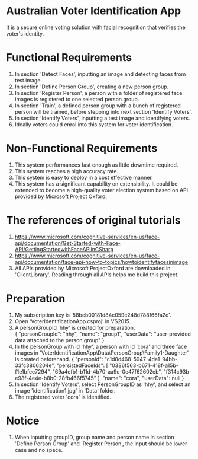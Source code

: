 # Australian Voter Identification App 
It is a secure online voting solution with facial recognition that verifies the voter's identity.

# Functional Requirements
1.	In section 'Detect Faces', inputting an image and detecting faces from test image.
2.	In section 'Define Person Group', creating a new person group.
3.	In section 'Register Person', a person with a folder of registered face images is registered to one selected person group.
4.	In section 'Train', a defined person group with a bunch of registered person will be trained, before stepping into next section 'Identify Voters'.
5.	In section 'Identify Voters', inputting a test image and identifying voters.
6.	Ideally voters could enrol into this system for voter identification.

# Non-Functional Requirements
1.	This system performances fast enough as little downtime required.
2.	This system reaches a high accuracy rate.
3.	This system is easy to deploy in a cost effective manner.
4.	This system has a significant capability on extensibility. It could be extended to become a high-quality voter election system based on API provided by Microsoft Project Oxford.

# The references of original tutorials
1.	https://www.microsoft.com/cognitive-services/en-us/face-api/documentation/Get-Started-with-Face-API/GettingStartedwithFaceAPIinCSharp
2.	https://www.microsoft.com/cognitive-services/en-us/face-api/documentation/face-api-how-to-topics/howtoidentifyfacesinimage
3.	All APIs provided by Microsoft ProjectOxford are downloaded in 'ClientLibrary'. Reading through all APIs helps me build this project.

# Preparation
1.	My subscription key is '58bcb00181d84c059c248d788f66fa2e'.
2.	Open ‘VoterIdentificationApp.csproj’ in VS2015.
3.	A personGroupId 'hhy' is created for preparation.  
 {
    "personGroupId": "hhy",
    "name": "group1",
    "userData": "user-provided data attached to the person group"
  }
4.	In the personGroup with id 'hhy', a person with id 'cora' and three face images in 'VoterIdentificationApp\Data\PersonGroup\Family1-Daughter' is created beforehand.
{
    "personId": "c1d8d468-5947-4de1-94bb-33fc3806204e",
    "persistedFaceIds": [
      "0386f563-b671-418f-a15b-f1e1bfee7294",
      "69a4efb1-b11d-4b70-aa9c-0e47f62602eb",
      "f314c93b-e98f-4e4e-b8b0-28fb466f5745"
    ],
    "name": "cora",
    "userData": null
  }
5.	In section 'Identify Voters', select PersonGroupID as 'hhy', and select an image 'identification1.jpg' in 'Data' folder.
6.	The registered voter 'cora' is identified. 

# Notice
1.	When inputting groupID, group name and person name in section 'Define Person Group' and 'Register Person', the input should be lower case and no space.
